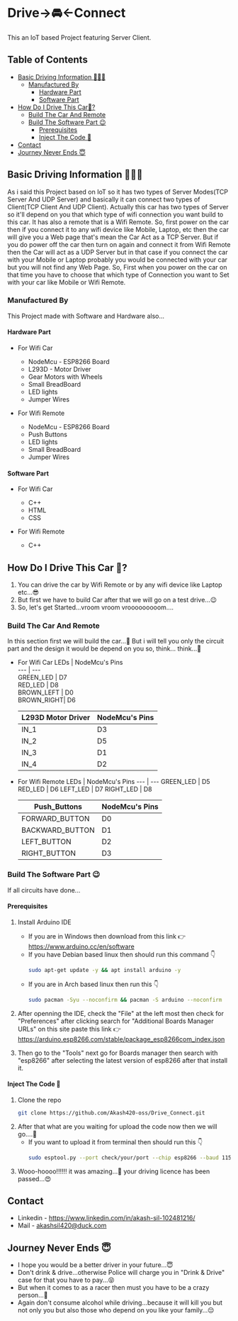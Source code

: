 # Drive->🚘<-Connect
This an IoT based Project featuring Server Client. 

## Table of Contents
* [Basic Driving Information 👮🏽‍♂️](#about-project)
  * [Manufactured By](#built-with)
    * [Hardware Part](#hardware-part)
    * [Software Part](#software-part)
* [How Do I Drive This Car🤔?](#getting-started)
  * [Build The Car And Remote](#installation)
  * [Build The Software Part 😉](#code_upload)
    * [Prerequisites](#prerequisites)
    * [Inject The Code 💉](#code-software)
* [Contact](#contact)
* [Journey Never Ends 😇](#wishes)

## Basic Driving Information 👮🏽‍♂️
As i said this Project based on IoT so it has two types of Server Modes(TCP Server And UDP Server) and basically it can connect two types of Client(TCP Client And UDP Client).
Actually this car has two types of Server so it'll depend on you that which type of wifi connection you want build to this car. It has also a remote that is a Wifi Remote.
So, first power on the car then if you connect it to any wifi device like Mobile, Laptop, etc then the car will give you a Web page that's mean the Car Act as a TCP Server.
But if you do power off the car then turn on again and connect it from Wifi Remote then the Car will act as a UDP Server but in that case if you connect the car with your Mobile or Laptop probably you would be connected with your car but you will not find any Web Page. So, First when you power on the car on that time you have to choose that which type of Connection you want to Set with your car like Mobile or Wifi Remote.

### Manufactured By
This Project made with Software and Hardware also...

#### Hardware Part
* For Wifi Car
  * NodeMcu - ESP8266 Board
  * L293D - Motor Driver
  * Gear Motors with Wheels
  * Small BreadBoard
  * LED lights
  * Jumper Wires
   
* For Wifi Remote
  * NodeMcu - ESP8266 Board
  * Push Buttons
  * LED lights
  * Small BreadBoard
  * Jumper Wires

#### Software Part
* For Wifi Car
  * C++
  * HTML
  * CSS

* For Wifi Remote
  * C++

## How Do I Drive This Car 🤔?
1. You can drive the car by Wifi Remote or by any wifi device like Laptop etc...😎
2. But first we have to build Car after that we will go on a test drive...😉
3. So, let's get Started...vroom vroom vrooooooooom....

### Build The Car And Remote
In this section first we will build the car...🤩 
But i will tell you only the circuit part and the design it would be depend on you so, think... think...🤔
* For Wifi Car
  LEDs       | NodeMcu's Pins      
  ---        |      ---                 
  GREEN_LED  |  D7                       
  RED_LED    |  D8                       
  BROWN_LEFT |  D0                       
  BROWN_RIGHT|  D6                       


  L293D Motor Driver | NodeMcu's Pins
  ---                | ---
  IN_1               | D3
  IN_2               | D5
  IN_3               | D1
  IN_4               | D2

* For Wifi Remote
  LEDs      | NodeMcu's Pins
  ---       | ---
  GREEN_LED | D5
  RED_LED   | D6
  LEFT_LED  | D7
  RIGHT_LED | D8


  Push_Buttons    | NodeMcu's Pins
  ---             | ---
  FORWARD_BUTTON  | D0
  BACKWARD_BUTTON | D1
  LEFT_BUTTON     | D2
  RIGHT_BUTTON    | D3


### Build The Software Part 😉
If all circuits have done...

#### Prerequisites
1. Install Arduino IDE 
   * If you are in Windows then download from this link 👉 https://www.arduino.cc/en/software 
   * If you have Debian based linux then should run this command 👇
     ```sh
     sudo apt-get update -y && apt install arduino -y
     ```
   * If you are in Arch based linux then run this 👇
     ```sh
     sudo pacman -Syu --noconfirm && pacman -S arduino --noconfirm
     ```
2. After openning the IDE, check the "File" at the left most then check for "Preferences" after clicking search for "Additional Boards Manager URLs" on this site paste this link 👉 https://arduino.esp8266.com/stable/package_esp8266com_index.json

3. Then go to the "Tools" next go for Boards manager then search with "esp8266" after selecting the latest version of esp8266 after that install it.

#### Inject The Code 💉
1. Clone the repo
   ```sh
   git clone https://github.com/Akash420-oss/Drive_Connect.git
   ```
2. After that what are you waiting for upload the code now then we will go....🚗
   * If you want to upload it from terminal then should run this 👇
     ```sh
     sudo esptool.py --port check/your/port --chip esp8266 --baud 115200 write_flash 0x00000 your_binary_file.bin
     ```
3. Wooo-hoooo!!!!!! it was amazing...🤩 your driving licence has been passed...😍


## Contact
* Linkedin - https://www.linkedin.com/in/akash-sil-102481216/
* Mail - akashsil420@duck.com

## Journey Never Ends 😇
* I hope you would be a better driver in your future...😇
* Don't drink & drive...otherwise Police will charge you in "Drink & Drive" case for that you have to pay...😝
* But when it comes to as a racer then must you have to be a crazy person...🤪
* Again don't consume alcohol while driving...because it will kill you but not only you but also those who depend on you like your family...😔
